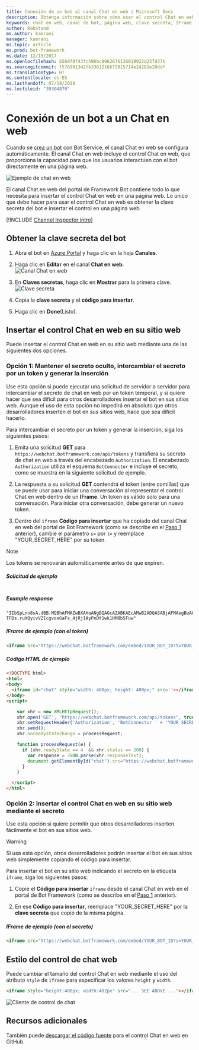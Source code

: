 ```yaml
---
title: Conexión de un bot al canal Chat en web | Microsoft Docs
description: Obtenga información sobre cómo usar el control Chat en web en la página web para un bot conectado al canal Chat en web.
keywords: chat en web, canal de bot, página web, clave secreta, IFrame, HTML
author: RobStand
ms.author: kamrani
manager: kamrani
ms.topic: article
ms.prod: bot-framework
ms.date: 12/13/2017
ms.openlocfilehash: b560f9f43fc596bc8062676136819922d227d37b
ms.sourcegitcommit: f576981342fb3361216675815714e24281e20ddf
ms.translationtype: HT
ms.contentlocale: es-ES
ms.lasthandoff: 07/18/2018
ms.locfileid: "39304870"
---
```

# <a name="connect-a-bot-to-web-chat"></a>Conexión de un bot a un Chat en web
Cuando se [crea un bot](bot-service-quickstart.md) con Bot Service, el canal Chat en web se configura automáticamente. El canal Chat en web incluye el control Chat en web, que proporciona la capacidad para que los usuarios interactúen con el bot directamente en una página web.

![Ejemplo de chat en web](~/media/bot-service-channel-webchat/webchat-sample.png)

El canal Chat en web del portal de Framework Bot contiene todo lo que necesita para insertar el control Chat en web en una página web. Lo único que debe hacer para usar el control Chat en web es obtener la clave secreta del bot e insertar el control en una página web.

[!INCLUDE [Channel Inspector intro](~/includes/snippet-channel-inspector.md)]

## <a id="step-1"></a> Obtener la clave secreta del bot

1. Abra el bot en [Azure Portal](http://portal.azure.com) y haga clic en la hoja **Canales**.

2. Haga clic en **Editar** en el canal **Chat en web**.  
![Canal Chat en web](~/media/bot-service-channel-webchat/bot-service-channel-list.png)

3. En **Claves secretas**, haga clic en **Mostrar** para la primera clave.  
![Clave secreta](~/media/bot-service-channel-webchat/secret-key.png)

4. Copia la **clave secreta** y el **código para insertar**.

5. Haga clic en **Done**(Listo).

## <a name="embed-the-web-chat-control-in-your-website"></a>Insertar el control Chat en web en su sitio web

Puede insertar el control Chat en web en su sitio web mediante una de las siguientes dos opciones.

### <a name="option-1---keep-your-secret-hidden-exchange-your-secret-for-a-token-and-generate-the-embed"></a>Opción 1: Mantener el secreto oculto, intercambiar el secreto por un token y generar la inserción

Use esta opción si puede ejecutar una solicitud de servidor a servidor para intercambiar el secreto de chat en web por un token temporal, y si quiere hacer que sea difícil para otros desarrolladores insertar el bot en sus sitios web. Aunque el uso de esta opción no impedirá en absoluto que otros desarrolladores inserten el bot en sus sitios web, hace que sea difícil hacerlo.

Para intercambiar el secreto por un token y generar la inserción, siga los siguientes pasos:

1. Emita una solicitud **GET** para `https://webchat.botframework.com/api/tokens` y transfiera su secreto de chat en web a través del encabezado `Authorization`. El encabezado `Authorization` utiliza el esquema `BotConnector` e incluye el secreto, como se muestra en la siguiente solicitud de ejemplo.

2. La respuesta a su solicitud **GET** contendrá el token (entre comillas) que se puede usar para iniciar una conversación al representar el control Chat en web dentro de un **IFrame**. Un token es válido solo para una conversación. Para iniciar otra conversación, debe generar un nuevo token.

3. Dentro del `iframe` **Código para insertar** que ha copiado del canal Chat en web del portal de Bot Framework (como se describe en el [Paso 1](#step-1) anterior), cambie el parámetro `s=` por `t=` y reemplace "YOUR_SECRET_HERE" por su token. 

> [!NOTE]
> Los tokens se renovarán automáticamente antes de que expiren. 

##### <a name="example-request"></a>Solicitud de ejemplo

```requestGET https://webchat.botframework.com/api/tokens Autorización: BotConnector YOUR_SECRET_HERE
```

##### Example response 

```response
"IIbSpLnn8sA.dBB.MQBhAFMAZwBXAHoANgBQAGcAZABKAEcAMwB2ADQASABjAFMAegBuAHYANwA.bbguxyOv0gE.cccJjH-TFDs.ruXQyivVZIcgvosGaFs_4jRj1AyPnDt1wk1HMBb5Fuw"
```

##### <a name="example-iframe-using-token"></a>IFrame de ejemplo (con el token)

```html
<iframe src="https://webchat.botframework.com/embed/YOUR_BOT_ID?t=YOUR_TOKEN_HERE"></iframe>
```

##### <a name="example-html-code"></a>Código HTML de ejemplo
```html
<!DOCTYPE html>
<html>
<body>
  <iframe id="chat" style="width: 400px; height: 400px;" src=''></iframe>
</body>
<script>

    var xhr = new XMLHttpRequest();
    xhr.open('GET', "https://webchat.botframework.com/api/tokens", true);
    xhr.setRequestHeader('Authorization', 'BotConnector ' + 'YOUR SECRET HERE');
    xhr.send();
    xhr.onreadystatechange = processRequest;

    function processRequest(e) {
      if (xhr.readyState == 4  && xhr.status == 200) {
        var response = JSON.parse(xhr.responseText);
        document.getElementById("chat").src="https://webchat.botframework.com/embed/lucas-direct-line?t="+response
      }
    }

  </script>
</html>
```

### <a id="option-2"></a> Opción 2: Insertar el control Chat en web en su sitio web mediante el secreto

Use esta opción si quiere permitir que otros desarrolladores inserten fácilmente el bot en sus sitios web. 

> [!WARNING]
> Si usa esta opción, otros desarrolladores podrán insertar el bot en sus sitios web simplemente copiando el código para insertar.

Para insertar el bot en su sitio web indicando el secreto en la etiqueta `iframe`, siga los siguientes pasos:

1. Copie el **Código para insertar** `iframe` desde el canal Chat en web en el portal de Bot Framework (como se describe en el [Paso 1](#step-1) anterior).

2. En ese **Código para insertar**, reemplace "YOUR_SECRET_HERE" por la **clave secreta** que copió de la misma página.

##### <a name="example-iframe-using-secret"></a>IFrame de ejemplo (con el secreto)

```html
<iframe src="https://webchat.botframework.com/embed/YOUR_BOT_ID?s=YOUR_SECRET_HERE"></iframe>
```

## <a name="style-the-web-chat-control"></a>Estilo del control de chat web

Puede cambiar el tamaño del control Chat en web mediante el uso del atributo `style` de `iframe` para especificar los valores `height` y `width`.

```html
<iframe style="height:480px; width:402px" src="... SEE ABOVE ..."></iframe>
```

![Cliente de control de chat](~/media/chatwidget-client.png)

## <a name="additional-resources"></a>Recursos adicionales

También puede [descargar el código fuente](https://github.com/Microsoft/BotFramework-WebChat) para el control Chat en web en GitHub.
